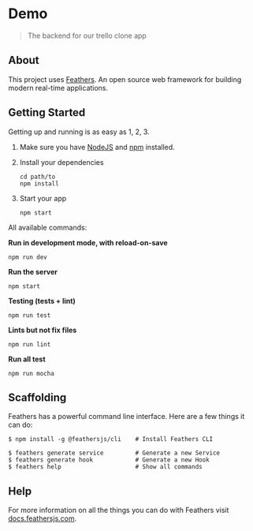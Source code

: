 # Demo

> The backend for our trello clone app

## About

This project uses [Feathers](http://feathersjs.com). An open source web framework for building modern real-time applications.

## Getting Started

Getting up and running is as easy as 1, 2, 3.

1. Make sure you have [NodeJS](https://nodejs.org/) and [npm](https://www.npmjs.com/) installed.
2. Install your dependencies

    ```
    cd path/to
    npm install
    ```

3. Start your app

    ```
    npm start
    ```


All available commands:

**Run in development mode, with reload-on-save**
```
npm run dev
```

**Run the server**
```
npm start
```

**Testing (tests + lint)**
```
npm run test
```

**Lints but not fix files**
```
npm run lint
```

**Run all test**
```
npm run mocha
```

## Scaffolding

Feathers has a powerful command line interface. Here are a few things it can do:

```
$ npm install -g @feathersjs/cli    # Install Feathers CLI

$ feathers generate service         # Generate a new Service
$ feathers generate hook            # Generate a new Hook
$ feathers help                     # Show all commands
```

## Help

For more information on all the things you can do with Feathers visit [docs.feathersjs.com](http://docs.feathersjs.com).
